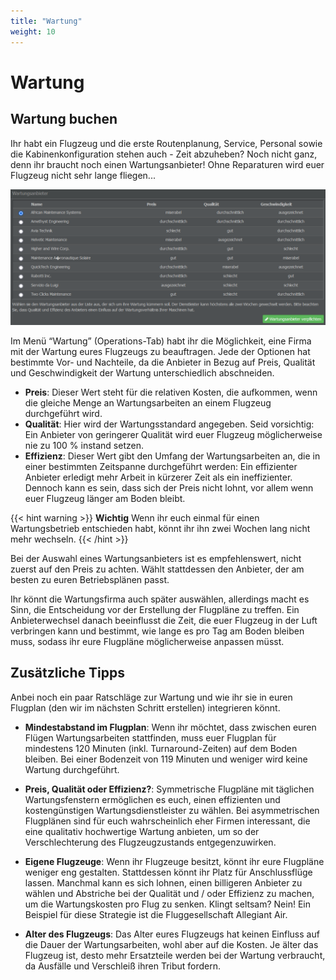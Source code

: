 ```yaml
---
title: "Wartung"
weight: 10
---
```


# Wartung

## Wartung buchen

Ihr habt ein Flugzeug und die erste Routenplanung, Service, Personal sowie die Kabinenkonfiguration stehen auch - Zeit abzuheben? Noch nicht ganz, denn ihr braucht noch einen Wartungsanbieter! Ohne Reparaturen wird euer Flugzeug nicht sehr lange fliegen...

![Auswahl eines Wartungspartners](wartung_03.PNG "Auswahl eines Wartungspartners")

Im Menü “Wartung” (Operations-Tab) habt ihr die Möglichkeit, eine Firma mit der Wartung eures Flugzeugs zu beauftragen. Jede der Optionen hat bestimmte Vor- und Nachteile, da die Anbieter in Bezug auf Preis, Qualität und Geschwindigkeit der Wartung unterschiedlich abschneiden.

* **Preis**: Dieser Wert steht für die relativen Kosten, die aufkommen, wenn die gleiche Menge an Wartungsarbeiten an einem Flugzeug durchgeführt wird.
* **Qualität**: Hier wird der Wartungsstandard angegeben. Seid vorsichtig: Ein Anbieter von geringerer Qualität wird euer Flugzeug möglicherweise nie zu 100 % instand setzen.
* **Effizienz**: Dieser Wert gibt den Umfang der Wartungsarbeiten an, die in einer bestimmten Zeitspanne durchgeführt werden: Ein effizienter Anbieter erledigt mehr Arbeit in kürzerer Zeit als ein ineffizienter. Dennoch kann es sein, dass sich der Preis nicht lohnt, vor allem wenn euer Flugzeug länger am Boden bleibt.

{{< hint warning >}}
**Wichtig**
Wenn ihr euch einmal für einen Wartungsbetrieb entschieden habt, könnt ihr ihn zwei Wochen lang nicht mehr wechseln.
{{< /hint >}}

Bei der Auswahl eines Wartungsanbieters ist es empfehlenswert, nicht zuerst auf den Preis zu achten. Wählt stattdessen den Anbieter, der am besten zu euren Betriebsplänen passt.

Ihr könnt die Wartungsfirma auch später auswählen, allerdings macht es Sinn, die Entscheidung vor der Erstellung der Flugpläne zu treffen. Ein Anbieterwechsel danach beeinflusst die Zeit, die euer Flugzeug in der Luft verbringen kann und bestimmt, wie lange es pro Tag am Boden bleiben muss, sodass ihr eure Flugpläne möglicherweise anpassen müsst.

## Zusätzliche Tipps

Anbei noch ein paar Ratschläge zur Wartung und wie ihr sie in euren Flugplan (den wir im nächsten Schritt erstellen) integrieren könnt.

* **Mindestabstand im Flugplan**: Wenn ihr möchtet, dass zwischen euren Flügen Wartungsarbeiten stattfinden, muss euer Flugplan für mindestens 120 Minuten (inkl. Turnaround-Zeiten) auf dem Boden bleiben. Bei einer Bodenzeit von 119 Minuten und weniger wird keine Wartung durchgeführt.

* **Preis, Qualität oder Effizienz?**: Symmetrische Flugpläne mit täglichen Wartungsfenstern ermöglichen es euch, einen effizienten und kostengünstigen Wartungsdienstleister zu wählen. Bei asymmetrischen Flugplänen sind für euch wahrscheinlich eher Firmen interessant, die eine qualitativ hochwertige Wartung anbieten, um so der Verschlechterung des Flugzeugzustands entgegenzuwirken.

* **Eigene Flugzeuge**: Wenn ihr Flugzeuge besitzt, könnt ihr eure Flugpläne weniger eng gestalten. Stattdessen könnt ihr Platz für Anschlussflüge lassen. Manchmal kann es sich lohnen, einen billigeren Anbieter zu wählen und Abstriche bei der Qualität und / oder Effizienz zu machen, um die Wartungskosten pro Flug zu senken. Klingt seltsam? Nein! Ein Beispiel für diese Strategie ist die Fluggesellschaft Allegiant Air.

* **Alter des Flugzeugs**: Das Alter eures Flugzeugs hat keinen Einfluss auf die Dauer der Wartungsarbeiten, wohl aber auf die Kosten. Je älter das Flugzeug ist, desto mehr Ersatzteile werden bei der Wartung verbraucht, da Ausfälle und Verschleiß ihren Tribut fordern.


